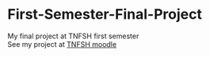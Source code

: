 # First-Semester-Final-Project
My final project at TNFSH first semester  
  See my project at [TNFSH moodle](https://moodle.tnfsh.tn.edu.tw/)
